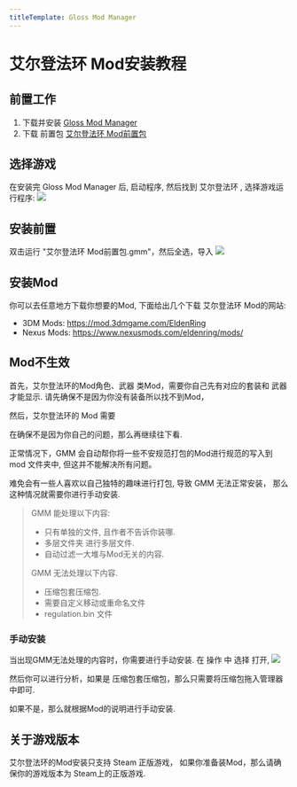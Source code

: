 ```yaml
---
titleTemplate: Gloss Mod Manager
---
```


# 艾尔登法环 Mod安装教程

## 前置工作

1. 下载并安装 [Gloss Mod Manager](https://mod.3dmgame.com/mod/197445)
2. 下载 前置包 [艾尔登法环 Mod前置包](https://pan.aoe.top/GMM/Requirements)



## 选择游戏

在安装完 Gloss Mod Manager 后, 启动程序, 然后找到 艾尔登法环 , 选择游戏运行程序:
![](https://mod.3dmgame.com/static/upload/mod/202401/MOD65a4d6ed67906.png@webp)

## 安装前置

双击运行 "艾尔登法环 Mod前置包.gmm"，然后全选，导入
![](https://mod.3dmgame.com/static/upload/mod/202401/MOD65a4da1577140.png@webp)

## 安装Mod

你可以去任意地方下载你想要的Mod, 下面给出几个下载 艾尔登法环 Mod的网站:

- 3DM Mods: https://mod.3dmgame.com/EldenRing
- Nexus Mods: https://www.nexusmods.com/eldenring/mods/


## Mod不生效

首先，艾尔登法环的Mod角色、武器 类Mod，需要你自己先有对应的套装和 武器才能显示. 
请先确保不是因为你没有装备所以找不到Mod，

然后，艾尔登法环的 Mod 需要 

在确保不是因为你自己的问题，那么再继续往下看. 

正常情况下，GMM 会自动帮你将一些不安规范打包的Mod进行规范的写入到 mod 文件夹中, 但这并不能解决所有问题。

难免会有一些人喜欢以自己独特的趣味进行打包, 导致 GMM 无法正常安装， 那么这种情况就需要你进行手动安装. 

> GMM 能处理以下内容:
> - 只有单独的文件, 且作者不告诉你装哪.
> - 多层文件夹 进行多层文件. 
> - 自动过滤一大堆与Mod无关的内容.
>   
> GMM 无法处理以下内容.
> - 压缩包套压缩包.
> - 需要自定义移动或重命名文件
> - regulation.bin 文件


### 手动安装

当出现GMM无法处理的内容时，你需要进行手动安装. 
在 操作 中 选择 打开, 
![](https://mod.3dmgame.com/static/upload/mod/202401/MOD65a4e08dea413.png@webp)

然后你可以进行分析，如果是 压缩包套压缩包，那么只需要将压缩包拖入管理器中即可. 

如果不是，那么就根据Mod的说明进行手动安装. 


## 关于游戏版本

艾尔登法环的Mod安装只支持 Steam 正版游戏， 如果你准备装Mod，那么请确保你的游戏版本为 Steam上的正版游戏. 
